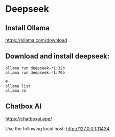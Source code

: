 # Deepseek

## Install Ollama
https://ollama.com/download

## Download and install deepseek: 
```
ollama run deepseek-r1:32b
ollama run deepseek-r1:70b

#
ollama list
ollama rm
```

## Chatbox AI
https://chatboxai.app/

Use the following local host: http://127.0.0.1:11434
